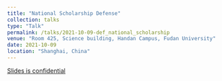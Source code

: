 ```yaml
---
title: "National Scholarship Defense"
collection: talks
type: "Talk"
permalink: /talks/2021-10-09-def_national_scholarship
venue: "Room 425, Science building, Handan Campus, Fudan University"
date: 2021-10-09
location: "Shanghai, China"
---
```


[Slides is confidential]()



